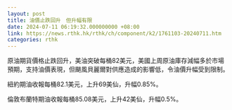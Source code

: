 ```yaml
---
layout: post
title: 油價止跌回升　但升幅有限
date: 2024-07-11 06:19:32.000000000 +08:00
link: https://news.rthk.hk/rthk/ch/component/k2/1761103-20240711.htm
categories: rthk
---
```


原油期貨價格止跌回升，美油突破每桶82美元，美國上周原油庫存減幅多於市場預期，支持油價表現，但颶風貝麗爾對供應造成的影響低，令油價升幅受到限制。

紐約期油收報每桶82.1美元，上升69美仙，升幅0.85%。

倫敦布蘭特期油收報每桶85.08美元，上升42美仙，升幅0.5%。
